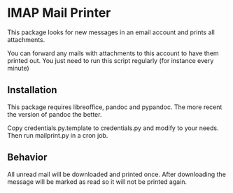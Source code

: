 # IMAP Mail Printer

This package looks for new messages in an email account and prints all attachments.

You can forward any mails with attachments to this account to have them printed out. You just need to run this script regularly (for instance every minute)

## Installation

This package requires libreoffice, pandoc and pypandoc. The more recent the version of pandoc the better.

Copy credentials.py.template to credentials.py and modify to your needs. Then run mailprint.py in a cron job.

## Behavior

All unread mail will be downloaded and printed once. After downloading the message will be marked as read so it will not be printed again.

